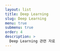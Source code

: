 ```yaml
---
layout: list
title: Deep Learning
slug: Deep Learning
menu: true
submenu: true
order: 4
description: >
  Deep Learning 관련 자료
---
```

